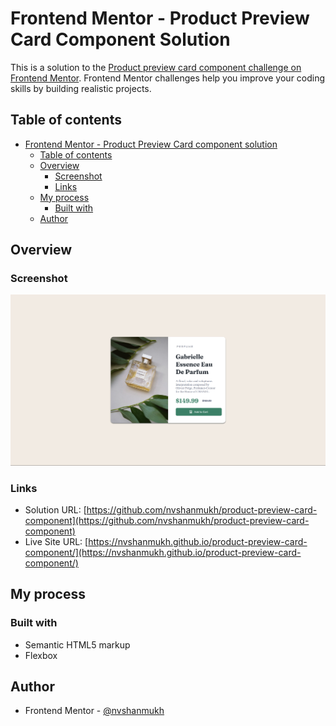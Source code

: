 # Frontend Mentor - Product Preview Card Component Solution

This is a solution to the [Product preview card component challenge on Frontend Mentor](https://www.frontendmentor.io/challenges/product-preview-card-component-GO7UmttRfa/hub). Frontend Mentor challenges help you improve your coding skills by building realistic projects. 

## Table of contents

- [Frontend Mentor - Product Preview Card component solution](#frontend-mentor---product-preview-card-component-solution)
  - [Table of contents](#table-of-contents)
  - [Overview](#overview)
    - [Screenshot](#screenshot)
    - [Links](#links)
  - [My process](#my-process)
    - [Built with](#built-with)
  - [Author](#author)


## Overview

### Screenshot

![](./images/Screenshot.png)


### Links

- Solution URL: [https://github.com/nvshanmukh/product-preview-card-component](https://github.com/nvshanmukh/product-preview-card-component)
- Live Site URL: [https://nvshanmukh.github.io/product-preview-card-component/](https://nvshanmukh.github.io/product-preview-card-component/)

## My process

### Built with

- Semantic HTML5 markup
- Flexbox

## Author

- Frontend Mentor - [@nvshanmukh](https://www.frontendmentor.io/profile/nvshanmukh)
